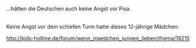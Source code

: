<html><body><p>...hätten die Deutschen auch keine Angst vor Pisa.<br>

<br>

Keine Angst vor dem schiefen Turm hatte dieses 12-jährige Mädchen:<br>

<a href="http://kids-hotline.de/forum/wenn_maedchen_jungen_lieben/thema/19215">http://kids-hotline.de/forum/wenn_maedchen_jungen_lieben/thema/19215</a></p></body></html>